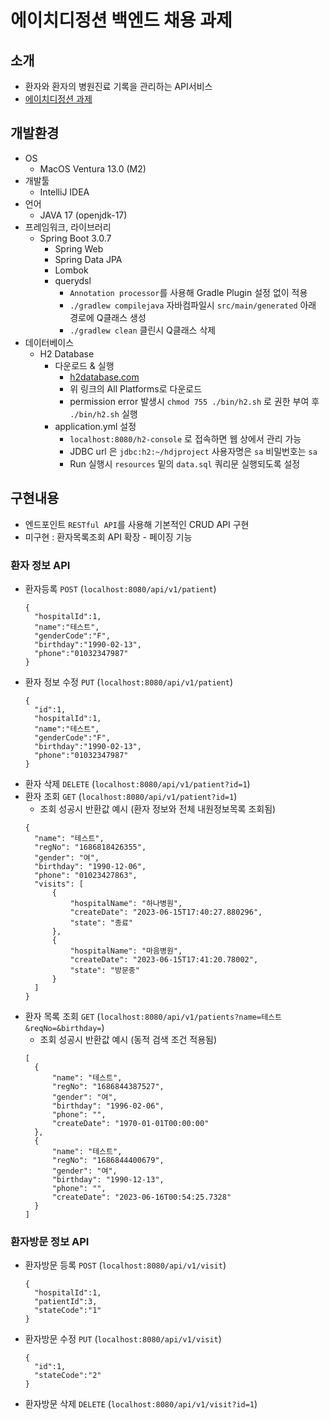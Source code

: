 # 에이치디정션 백엔드 채용 과제
## 소개
* 환자와 환자의 병원진료 기록을 관리하는 API서비스
* [에이치디정션 과제](https://hdjunction.notion.site/2b1b494f9ad140668438f26c1de5379f)

## 개발환경
* OS
  * MacOS Ventura 13.0 (M2)
* 개발툴
  * IntelliJ IDEA
* 언어
  * JAVA 17 (openjdk-17)
* 프레임워크, 라이브러리
  * Spring Boot 3.0.7
    * Spring Web
    * Spring Data JPA
    * Lombok
    * querydsl
      * `Annotation processor`를 사용해 Gradle Plugin 설정 없이 적용
      * `./gradlew compilejava` 자바컴파일시 `src/main/generated` 아래 경로에 Q클래스 생성
      * `./gradlew clean` 클린시 Q클래스 삭제
* 데이터베이스
  * H2 Database
    * 다운로드 & 실행
      * [h2database.com](http://h2database.com/html/main.html)
      * 위 링크의 All Platforms로 다운로드
      * permission error 발생시 `chmod 755 ./bin/h2.sh` 로 권한 부여  후 `./bin/h2.sh` 실행
    * application.yml 설정
      * `localhost:8080/h2-console` 로 접속하면 웹 상에서 관리 가능
      * JDBC url 은 `jdbc:h2:~/hdjproject` 사용자명은 `sa` 비밀번호는 `sa`
      * Run 실행시 `resources` 밑의 `data.sql` 쿼리문 실행되도록 설정

## 구현내용
* 엔드포인트 `RESTful API`를 사용해 기본적인 CRUD API 구현
* 미구현 : 환자목록조회 API 확장 - 페이징 기능
### 환자 정보 API
* 환자등록 `POST` (`localhost:8080/api/v1/patient`)
  ~~~
  {
    "hospitalId":1,
    "name":"테스트",
    "genderCode":"F",
    "birthday":"1990-02-13",
    "phone":"01032347987"
  }
  ~~~
* 환자 정보 수정 `PUT` (`localhost:8080/api/v1/patient`)
  ~~~
  {
    "id":1,
    "hospitalId":1,
    "name":"테스트",
    "genderCode":"F",
    "birthday":"1990-02-13",
    "phone":"01032347987"
  }
  ~~~
* 환자 삭제 `DELETE` (`localhost:8080/api/v1/patient?id=1`)
* 환자 조회 `GET` (`localhost:8080/api/v1/patient?id=1`)
  * 조회 성공시 반환값 예시 (환자 정보와 전체 내원정보목록 조회됨)
  ~~~
  {
    "name": "테스트",
    "regNo": "1686818426355",
    "gender": "여",
    "birthday": "1990-12-06",
    "phone": "01023427863",
    "visits": [
        {
            "hospitalName": "하나병원",
            "createDate": "2023-06-15T17:40:27.880296",
            "state": "종료"
        },
        {
            "hospitalName": "마음병원",
            "createDate": "2023-06-15T17:41:20.78002",
            "state": "방문중"
        }
    ]
  }
  ~~~
* 환자 목록 조회 `GET` (`localhost:8080/api/v1/patients?name=테스트&reqNo=&birthday=`)
  * 조회 성공시 반환값 예시 (동적 검색 조건 적용됨)
  ~~~
  [
    {
        "name": "테스트",
        "regNo": "1686844387527",
        "gender": "여",
        "birthday": "1996-02-06",
        "phone": "",
        "createDate": "1970-01-01T00:00:00"
    },
    {
        "name": "테스트",
        "regNo": "1686844400679",
        "gender": "여",
        "birthday": "1990-12-13",
        "phone": "",
        "createDate": "2023-06-16T00:54:25.7328"
    }
  ]
  ~~~

### 환자방문 정보 API
* 환자방문 등록 `POST` (`localhost:8080/api/v1/visit`)
  ~~~
  {
    "hospitalId":1,
    "patientId":3,
    "stateCode":"1"
  }
  ~~~
* 환자방문 수정 `PUT` (`localhost:8080/api/v1/visit`)
  ~~~
  {
    "id":1,
    "stateCode":"2"
  }
  ~~~
* 환자방문 삭제 `DELETE` (`localhost:8080/api/v1/visit?id=1`)